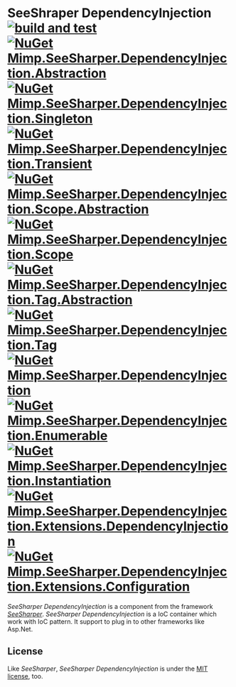 # SeeShraper DependencyInjection [![build and test](https://img.shields.io/github/workflow/status/DavenaHack/SeeSharper.DependencyInjection/build%20and%20test?label=build%20and%20test&logo=github)](https://github.com/DavenaHack/SeeSharper.DependencyInjection/actions/workflows/BuildAndTest.yml) [![NuGet Mimp.SeeSharper.DependencyInjection.Abstraction](https://img.shields.io/nuget/v/Mimp.SeeSharper.DependencyInjection.Abstraction?label=Mimp.SeeSharper.DependencyInjection.Abstraction&logo=nuget)](https://www.nuget.org/packages/Mimp.SeeSharper.DependencyInjection.Abstraction/) [![NuGet Mimp.SeeSharper.DependencyInjection.Singleton](https://img.shields.io/nuget/v/Mimp.SeeSharper.DependencyInjection.Singleton?label=Mimp.SeeSharper.DependencyInjection.Singleton&logo=nuget)](https://www.nuget.org/packages/Mimp.SeeSharper.DependencyInjection.Singleton/) [![NuGet Mimp.SeeSharper.DependencyInjection.Transient](https://img.shields.io/nuget/v/Mimp.SeeSharper.DependencyInjection.Transient?label=Mimp.SeeSharper.DependencyInjection.Transient&logo=nuget)](https://www.nuget.org/packages/Mimp.SeeSharper.DependencyInjection.Transient/) [![NuGet Mimp.SeeSharper.DependencyInjection.Scope.Abstraction](https://img.shields.io/nuget/v/Mimp.SeeSharper.DependencyInjection.Scope.Abstraction?label=Mimp.SeeSharper.DependencyInjection.Scope.Abstraction&logo=nuget)](https://www.nuget.org/packages/Mimp.SeeSharper.DependencyInjection.Scope.Abstraction/) [![NuGet Mimp.SeeSharper.DependencyInjection.Scope](https://img.shields.io/nuget/v/Mimp.SeeSharper.DependencyInjection.Scope?label=Mimp.SeeSharper.DependencyInjection.Scope&logo=nuget)](https://www.nuget.org/packages/Mimp.SeeSharper.DependencyInjection.Scope/) [![NuGet Mimp.SeeSharper.DependencyInjection.Tag.Abstraction](https://img.shields.io/nuget/v/Mimp.SeeSharper.DependencyInjection.Tag.Abstraction?label=Mimp.SeeSharper.DependencyInjection.Tag.Abstraction&logo=nuget)](https://www.nuget.org/packages/Mimp.SeeSharper.DependencyInjection.Tag.Abstraction/) [![NuGet Mimp.SeeSharper.DependencyInjection.Tag](https://img.shields.io/nuget/v/Mimp.SeeSharper.DependencyInjection.Tag?label=Mimp.SeeSharper.DependencyInjection.Tag&logo=nuget)](https://www.nuget.org/packages/Mimp.SeeSharper.DependencyInjection.Tag/) [![NuGet Mimp.SeeSharper.DependencyInjection](https://img.shields.io/nuget/v/Mimp.SeeSharper.DependencyInjection?label=Mimp.SeeSharper.DependencyInjection&logo=nuget)](https://www.nuget.org/packages/Mimp.SeeSharper.DependencyInjection/) [![NuGet Mimp.SeeSharper.DependencyInjection.Enumerable](https://img.shields.io/nuget/v/Mimp.SeeSharper.DependencyInjection.Enumerable?label=Mimp.SeeSharper.DependencyInjection.Enumerable&logo=nuget)](https://www.nuget.org/packages/Mimp.SeeSharper.DependencyInjection.Enumerable/) [![NuGet Mimp.SeeSharper.DependencyInjection.Instantiation](https://img.shields.io/nuget/v/Mimp.SeeSharper.DependencyInjection.Instantiation?label=Mimp.SeeSharper.DependencyInjection.Instantiation&logo=nuget)](https://www.nuget.org/packages/Mimp.SeeSharper.DependencyInjection.Instantiation/) [![NuGet Mimp.SeeSharper.DependencyInjection.Extensions.DependencyInjection](https://img.shields.io/nuget/v/Mimp.SeeSharper.DependencyInjection.Extensions.DependencyInjection?label=Mimp.SeeSharper.DependencyInjection.Extensions.DependencyInjection&logo=nuget)](https://www.nuget.org/packages/Mimp.SeeSharper.DependencyInjection.Extensions.DependencyInjection/) [![NuGet Mimp.SeeSharper.DependencyInjection.Extensions.Configuration](https://img.shields.io/nuget/v/Mimp.SeeSharper.DependencyInjection.Extensions.Configuration?label=Mimp.SeeSharper.DependencyInjection.Extensions.Configuration&logo=nuget)](https://www.nuget.org/packages/Mimp.SeeSharper.DependencyInjection.Extensions.Configuration/)

*SeeSharper DependencyInjection* is a component from the framework *[SeeSharper](https://github.com/DavenaHack/SeeSharper)*. *SeeSharper DependencyInjection* is a IoC container which work with IoC pattern. It support to plug in to other frameworks like Asp.Net.


## License
Like *SeeSharper*, *SeeSharper DependencyInjection* is under the [MIT license](https://github.com/DavenaHack/SeeSharper.DependencyInjection/blob/master/LICENSE), too.
